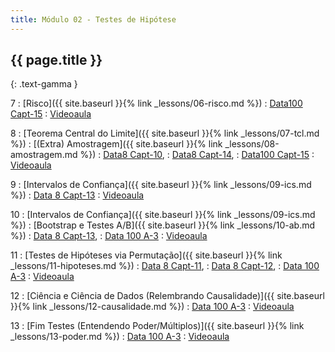 ```yaml
---
title: Módulo 02 - Testes de Hipótese
---
```


## {{ page.title }}
{: .text-gamma }

7
: [Risco]({{ site.baseurl }}{% link _lessons/06-risco.md %})
  : [Data100 Capt-15](https://www.textbook.ds100.org/ch/15/prob_and_gen.html)
: [Videoaula](https://www.youtube.com/playlist?list=PL4B0y0yqpKCI-QQDnMN739YgyP2lQ78WH)

8
: [Teorema Central do Limite]({{ site.baseurl }}{% link _lessons/07-tcl.md %})
: [(Extra) Amostragem]({{ site.baseurl }}{% link _lessons/08-amostragem.md %})
  : [Data8 Capt-10](https://www.inferentialthinking.com/chapters/10/Sampling_and_Empirical_Distributions.html),
  : [Data8 Capt-14](https://www.inferentialthinking.com/chapters/14/Why_the_Mean_Matters.html),
  : [Data100 Capt-15](https://www.textbook.ds100.org/ch/15/prob_and_gen.html)
: [Videoaula](https://www.youtube.com/playlist?list=PL4B0y0yqpKCJTfEuPbRXfb8UcH1Z_Tbjt)

9
: [Intervalos de Confiança]({{ site.baseurl }}{% link _lessons/09-ics.md %})
  : [Data 8 Capt-13](https://www.inferentialthinking.com/chapters/13/Estimation.html)
: [Videoaula](https://www.youtube.com/playlist?list=PL4B0y0yqpKCKSlU6M0AGEMz6PG9Fll7WW)

10
: [Intervalos de Confiança]({{ site.baseurl }}{% link _lessons/09-ics.md %})
: [Bootstrap e Testes A/B]({{ site.baseurl }}{% link _lessons/10-ab.md %})
  : [Data 8 Capt-13](https://www.inferentialthinking.com/chapters/13/Estimation.html),
  : [Data 100 A-3](https://www.textbook.ds100.org/ch/a03/hyp_intro.html)
: [Videoaula](https://www.youtube.com/playlist?list=PL4B0y0yqpKCIALxnvBUBz6OEWPeDYEZSd)

11
: [Testes de Hipóteses via Permutação]({{ site.baseurl }}{% link _lessons/11-hipoteses.md %})
  : [Data 8 Capt-11](https://www.inferentialthinking.com/chapters/11/Testing_Hypotheses.html),
  : [Data 8 Capt-12](https://www.inferentialthinking.com/chapters/12/Comparing_Two_Samples.html),
  : [Data 100 A-3](https://www.textbook.ds100.org/ch/a03/hyp_intro.html)
: [Videoaula](https://www.youtube.com/playlist?list=PL4B0y0yqpKCLXYzhcdDEUby8280aCyCsl)

12
: [Ciência e Ciência de Dados (Relembrando Causalidade)]({{ site.baseurl }}{% link _lessons/12-causalidade.md %})
  : [Data 100 A-3](https://www.textbook.ds100.org/ch/a03/hyp_intro.html)
: [Videoaula](https://www.youtube.com/playlist?list=PL4B0y0yqpKCLFtqPq8nl_OCrVlZHsAoeC)

13
: [Fim Testes (Entendendo Poder/Múltiplos)]({{ site.baseurl }}{% link _lessons/13-poder.md %})
  : [Data 100 A-3](https://www.textbook.ds100.org/ch/a03/hyp_intro.html)
: [Videoaula](https://www.youtube.com/playlist?list=PL4B0y0yqpKCLS5laDUoNKh2pgp7CF3juU)
